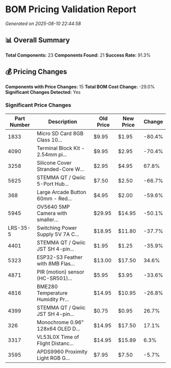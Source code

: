 # BOM Pricing Validation Report
*Generated on 2025-08-10 22:44:58*

## 📊 Overall Summary
**Total Components:** 23
**Components Found:** 21
**Success Rate:** 91.3%

## 💰 Pricing Changes
**Components with Price Changes:** 15
**Total BOM Cost Change:** -29.0%
**Significant Changes Detected:** Yes

### Significant Price Changes
| Part Number | Description | Old Price | New Price | Change |
|------------|-------------|-----------|-----------|--------|
| 1833 | Micro SD Card 8GB Class 10... | $9.95 | $1.95 | -80.4% |
| 4090 | Terminal Block Kit - 2.54mm pi... | $9.95 | $2.95 | -70.4% |
| 3258 | Silicone Cover Stranded-Core W... | $2.95 | $4.95 | 67.8% |
| 5625 | STEMMA QT / Qwiic 5-Port Hub... | $7.50 | $2.50 | -66.7% |
| 368 | Large Arcade Button 60mm - Red... | $4.95 | $2.00 | -59.6% |
| 5945 | OV5640 5MP Camera with smaller... | $29.95 | $14.95 | -50.1% |
| LRS-35-5 | Switching Power Supply 5V 7A C... | $18.95 | $11.80 | -37.7% |
| 4401 | STEMMA QT / Qwiic JST SH 4-pin... | $1.95 | $1.25 | -35.9% |
| 5323 | ESP32-S3 Feather with 8MB Flas... | $13.00 | $17.50 | 34.6% |
| 4871 | PIR (motion) sensor (HC-SR501)... | $5.95 | $3.95 | -33.6% |
| 4816 | BME280 Temperature Humidity Pr... | $14.95 | $10.95 | -26.8% |
| 4399 | STEMMA QT / Qwiic JST SH 4-pin... | $0.75 | $0.95 | 26.7% |
| 326 | Monochrome 0.96" 128x64 OLED D... | $14.95 | $17.50 | 17.1% |
| 3317 | VL53L0X Time of Flight Distanc... | $14.95 | $15.89 | 6.3% |
| 3595 | APDS9960 Proximity Light RGB G... | $7.95 | $7.50 | -5.7% |
